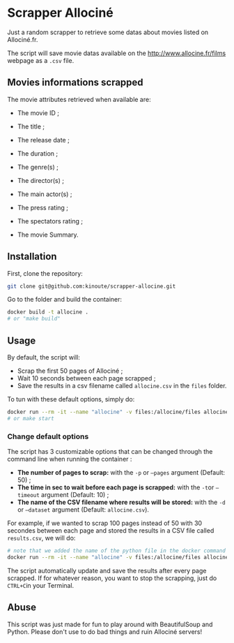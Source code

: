# Scrapper Allociné

Just a random scrapper to retrieve some datas about movies listed on Allociné.fr.

The script will save movie datas available on the http://www.allocine.fr/films webpage as a `.csv` file.

## Movies informations scrapped

The movie attributes retrieved when available are:

* The movie ID ;

* The title ;

* The release date ;

* The duration ;

* The genre(s) ;

* The director(s) ;

* The main actor(s) ;

* The press rating ;

* The spectators rating ;

* The movie Summary.



## Installation

First, clone the repository:

```bash
git clone git@github.com:kinoute/scrapper-allocine.git
```

Go to the folder and build the container:

```bash
docker build -t allocine .
# or "make build"
```

## Usage



By default, the script will:

* Scrap the first 50 pages of Allociné ;
* Wait 10 seconds between each page scrapped ;
* Save the results in a csv filename called `allocine.csv` in the `files` folder.

To tun with these default options, simply do:

```bash
docker run --rm -it --name "allocine" -v files:/allocine/files allocine
# or make start
```

### Change default options

The script has 3 customizable options that can be changed through the command line when running the container :

* **The number of pages to scrap:** with the `-p` or `—pages` argument (Default: 50) ;
* **The time in sec to wait before each page is scrapped:** with the `-t`or `—timeout` argument (Default: 10) ;
* **The name of the CSV filename where results will be stored:** with the `-d` or `—dataset` argument (Default: `allocine.csv`).

For example, if we wanted to scrap 100 pages instead of 50 with 30 secondes between each page and stored the results in a CSV file called `results.csv`, we will do:

```bash
# note that we added the name of the python file in the docker command
docker run --rm -it --name "allocine" -v files:/allocine/files allocine scrapper.py -p 100 -t 30 -d results.csv
```

The script automatically update and save the results after every page scrapped. If for whatever reason, you want to stop the scrapping, just do `CTRL+C`in your Terminal.

## Abuse

This script was just made for fun to play around with BeautifulSoup and Python. Please don't use to do bad things and ruin Allociné servers!
